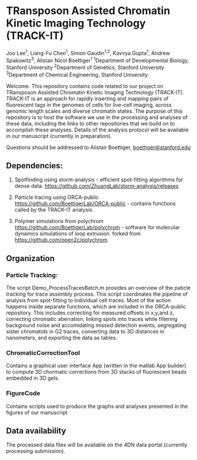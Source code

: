 # TRansposon Assisted Chromatin Kinetic Imaging Technology (TRACK-IT)

Joo Lee<sup>1</sup>, Liang-Fu Chen<sup>1</sup>, Simon Gaudin<sup>1,2</sup>, Kavvya Gupta<sup>1</sup>, Andrew Spakowitz<sup>3</sup>, Alistair Nicol Boettiger<sup>1</sup>
<sup>1</sup>Department of Developmental Biology, Stanford University
<sup>2</sup>Department of Genetics, Stanford University
<sup>3</sup>Department of Chemical Engineering, Stanford University

Welcome.
This repository contains code related to our project on  TRansposon Assisted Chromatin Kinetic Imaging Technology (TRACK-IT).
TRACK-IT is an approach for rapidly inserting and mapping pairs of fluorescent tags in the genomes of cells for live-cell imaging, across genomic length scales and diverse chromatin states.
The purpose of this repository is to host the software we use in the processing and analyses of these data, including the links to other repositories that we build on to accomplish these analyses.
Details of the analysis protocol will be available in our manuscript (currently in preparation). 

Questions should be addressed to Alistair Boettiger, boettiger@stanford.edu

## Dependencies:

1. Spotfinding using storm-analysis - efficient spot-fitting algorithms for dense data.
https://github.com/ZhuangLab/storm-analysis/releases

2. Particle tracing using ORCA-public https://github.com/BoettigerLab/ORCA-public - contains functions called by the TRACK-IT analysis.


3. Polymer simulations from polychrom https://github.com/BoettigerLab/polychrom - software for molecular dynamics simulations of loop extrusion.
forked from https://github.com/open2c/polychrom. 

## Organization
### Particle Tracking: 
The script Demo_ProcessTracesBatch.m provides an overview of the paticle tracking for trace assembly process. 
This script coordinates the pipeline of analysis from spot-fitting to individual cell traces. Most of the action happens inside separate functions, which are included in the ORCA-public repository.
This includes correcting for measured offsets in x,y,and z, correcting chromatic aberration, linking spots into traces while filtering background noise and accomidating missed detection events, segregating sister chromatids in G2 traces, converting data to 3D distances in nanometers, and exporting the data as tables.

### ChromaticCorrectionTool
Contains a graphical user interface App (written in the matlab App builder) to compute 3D chormatic corrections from 3D stacks of fluorescent beads embedded in 3D gels.

### FigureCode
Contains scripts used to produce the graphs and analyses presented in the figures of our manuscript

## Data availability
The processed data files will be available on the 4DN data portal (currently processing submission).  
